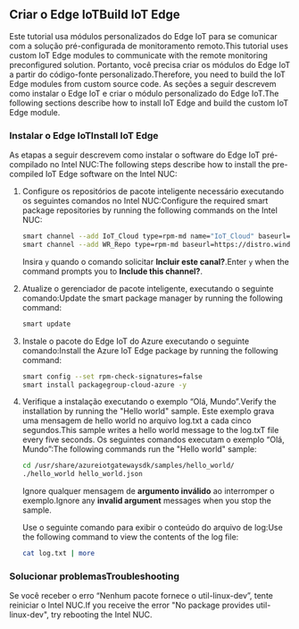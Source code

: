 ## <a name="build-iot-edge"></a><span data-ttu-id="eab7b-101">Criar o Edge IoT</span><span class="sxs-lookup"><span data-stu-id="eab7b-101">Build IoT Edge</span></span>

<span data-ttu-id="eab7b-102">Este tutorial usa módulos personalizados do Edge IoT para se comunicar com a solução pré-configurada de monitoramento remoto.</span><span class="sxs-lookup"><span data-stu-id="eab7b-102">This tutorial uses custom IoT Edge modules to communicate with the remote monitoring preconfigured solution.</span></span> <span data-ttu-id="eab7b-103">Portanto, você precisa criar os módulos do Edge IoT a partir do código-fonte personalizado.</span><span class="sxs-lookup"><span data-stu-id="eab7b-103">Therefore, you need to build the IoT Edge modules from custom source code.</span></span> <span data-ttu-id="eab7b-104">As seções a seguir descrevem como instalar o Edge IoT e criar o módulo personalizado do Edge IoT.</span><span class="sxs-lookup"><span data-stu-id="eab7b-104">The following sections describe how to install IoT Edge and build the custom IoT Edge module.</span></span>

### <a name="install-iot-edge"></a><span data-ttu-id="eab7b-105">Instalar o Edge IoT</span><span class="sxs-lookup"><span data-stu-id="eab7b-105">Install IoT Edge</span></span>

<span data-ttu-id="eab7b-106">As etapas a seguir descrevem como instalar o software do Edge IoT pré-compilado no Intel NUC:</span><span class="sxs-lookup"><span data-stu-id="eab7b-106">The following steps describe how to install the pre-compiled IoT Edge software on the Intel NUC:</span></span>

1. <span data-ttu-id="eab7b-107">Configure os repositórios de pacote inteligente necessário executando os seguintes comandos no Intel NUC:</span><span class="sxs-lookup"><span data-stu-id="eab7b-107">Configure the required smart package repositories by running the following commands on the Intel NUC:</span></span>

    ```bash
    smart channel --add IoT_Cloud type=rpm-md name="IoT_Cloud" baseurl=http://iotdk.intel.com/repos/iot-cloud/wrlinux7/rcpl13/ -y
    smart channel --add WR_Repo type=rpm-md baseurl=https://distro.windriver.com/release/idp-3-xt/public_feeds/WR-IDP-3-XT-Intel-Baytrail-public-repo/RCPL13/corei7_64/
    ```

    <span data-ttu-id="eab7b-108">Insira `y` quando o comando solicitar **Incluir este canal?**.</span><span class="sxs-lookup"><span data-stu-id="eab7b-108">Enter `y` when the command prompts you to **Include this channel?**.</span></span>

1. <span data-ttu-id="eab7b-109">Atualize o gerenciador de pacote inteligente, executando o seguinte comando:</span><span class="sxs-lookup"><span data-stu-id="eab7b-109">Update the smart package manager by running the following command:</span></span>

    ```bash
    smart update
    ```

1. <span data-ttu-id="eab7b-110">Instale o pacote do Edge IoT do Azure executando o seguinte comando:</span><span class="sxs-lookup"><span data-stu-id="eab7b-110">Install the Azure IoT Edge package by running the following command:</span></span>

    ```bash
    smart config --set rpm-check-signatures=false
    smart install packagegroup-cloud-azure -y
    ```

1. <span data-ttu-id="eab7b-111">Verifique a instalação executando o exemplo “Olá, Mundo”.</span><span class="sxs-lookup"><span data-stu-id="eab7b-111">Verify the installation by running the "Hello world" sample.</span></span> <span data-ttu-id="eab7b-112">Este exemplo grava uma mensagem de hello world no arquivo log.txt a cada cinco segundos.</span><span class="sxs-lookup"><span data-stu-id="eab7b-112">This sample writes a hello world message to the log.txT file every five seconds.</span></span> <span data-ttu-id="eab7b-113">Os seguintes comandos executam o exemplo “Olá, Mundo”:</span><span class="sxs-lookup"><span data-stu-id="eab7b-113">The following commands run the "Hello world" sample:</span></span>

    ```bash
    cd /usr/share/azureiotgatewaysdk/samples/hello_world/
    ./hello_world hello_world.json
    ```

    <span data-ttu-id="eab7b-114">Ignore qualquer mensagem de **argumento inválido** ao interromper o exemplo.</span><span class="sxs-lookup"><span data-stu-id="eab7b-114">Ignore any **invalid argument** messages when you stop the sample.</span></span>

    <span data-ttu-id="eab7b-115">Use o seguinte comando para exibir o conteúdo do arquivo de log:</span><span class="sxs-lookup"><span data-stu-id="eab7b-115">Use the following command to view the contents of the log file:</span></span>

    ```bash
    cat log.txt | more
    ```

### <a name="troubleshooting"></a><span data-ttu-id="eab7b-116">Solucionar problemas</span><span class="sxs-lookup"><span data-stu-id="eab7b-116">Troubleshooting</span></span>

<span data-ttu-id="eab7b-117">Se você receber o erro “Nenhum pacote fornece o util-linux-dev”, tente reiniciar o Intel NUC.</span><span class="sxs-lookup"><span data-stu-id="eab7b-117">If you receive the error "No package provides util-linux-dev", try rebooting the Intel NUC.</span></span>

